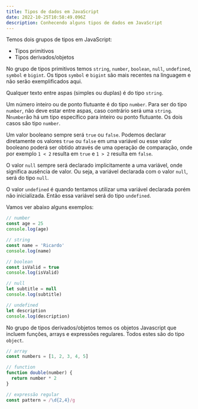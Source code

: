 ```yaml
---
title: Tipos de dados em JavaScript
date: 2022-10-25T10:58:49.096Z
description: Conhecendo alguns tipos de dados em JavaScript
---
```

T﻿emos dois grupos de tipos em JavaScript:

* T﻿ipos primitivos
* T﻿ipos derivados/objetos

N﻿o grupo de tipos primitivos temos `string`, `number`, `boolean`, `null`, `undefined`, `symbol` e `bigint`. Os tipos `symbol` e `bigint` são mais recentes na linguagem e não serão exemplificados aqui.

Qualquer texto entre aspas (simples ou duplas) é do tipo `string`.

U﻿m número inteiro ou de ponto flutuante é do tipo `number`. Para ser do tipo `number`, não deve estar entre aspas, caso contrário será uma `string`. N`number`ão há um tipo específico para inteiro ou ponto flutuante. Os dois casos são tipo `number`.

U﻿m valor booleano sempre será `true` ou `false`. Podemos declarar diretamente os valores `true` ou `false` em uma variável ou esse valor booleano poderá ser obtido através de uma operação de comparação, onde por exemplo `1 < 2` resulta em `true` e `1 > 2` resulta em `false`.

O valor `null` sempre será declarado implicitamente a uma variável, onde significa ausência de valor. Ou seja, a variável declarada com o valor `null`, será do tipo `null`.

O valor `undefined` é quando tentamos utilizar uma variável declarada porém não inicializada. Então essa variável será do tipo `undefined`.

V﻿amos ver abaixo alguns exemplos:

```javascript
// number
const age = 25
console.log(age)

// string
const name = 'Ricardo'
console.log(name)

// boolean
const isValid = true
console.log(isValid)

// null
let subtitle = null
console.log(subtitle)

// undefined
let description
console.log(description)
```

N﻿o grupo de tipos derivados/objetos temos os objetos Javascript que incluem funções, arrays e expressões regulares. Todos estes são do tipo `object`.

```javascript
// array
const numbers = [1, 2, 3, 4, 5]

// function
function double(number) {
  return number * 2
}

// expressão regular
const pattern = /\d{2,4}/g
```